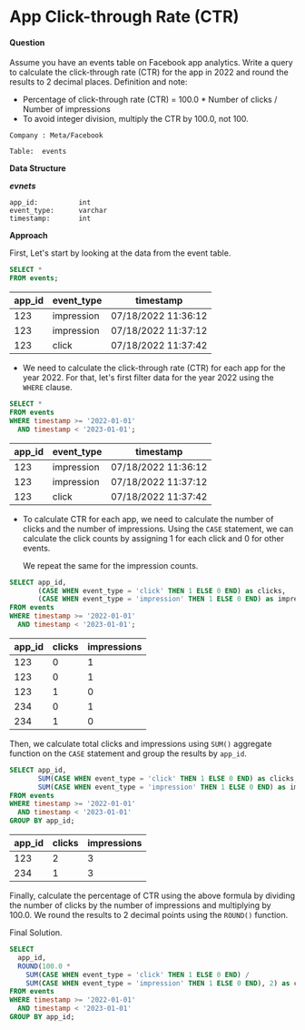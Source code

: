 # App Click-through Rate (CTR)

#### Question

Assume you have an events table on Facebook app analytics. Write a query to calculate the click-through rate (CTR) for the app in 2022 and round the results to 2 decimal places.
Definition and note:

- Percentage of click-through rate (CTR) = 100.0 * Number of clicks / Number of impressions
- To avoid integer division, multiply the CTR by 100.0, not 100.

`Company : Meta/Facebook`

`Table:  events`

**Data Structure**

***evnets***

```
app_id:          int
event_type:      varchar
timestamp:       int
```

**Approach**

First, Let's start by looking at the data from the event table.

```sql
SELECT * 
FROM events;
```

| app_id | event_type | timestamp           |
| ------ | ---------- | ------------------- |
| 123    | impression | 07/18/2022 11:36:12 |
| 123    | impression | 07/18/2022 11:37:12 |
| 123    | click      | 07/18/2022 11:37:42 |

- We need to calculate the click-through rate (CTR) for each app for the year 2022. For that, let's first filter data for the year 2022 using the `WHERE` clause.

```sql
SELECT *
FROM events
WHERE timestamp >= '2022-01-01'
  AND timestamp < '2023-01-01';
```

| app_id | event_type | timestamp           |
| ------ |:---------- | ------------------- |
| 123    | impression | 07/18/2022 11:36:12 |
| 123    | impression | 07/18/2022 11:37:12 |
| 123    | click      | 07/18/2022 11:37:42 |

- To calculate CTR for each app, we need to calculate the number of clicks and the number of impressions. 
  Using the `CASE` statement, we can calculate the click counts by assigning 1 for each click and 0 for other events.
  
  We repeat the same for the impression counts.

```sql
SELECT app_id,
       (CASE WHEN event_type = 'click' THEN 1 ELSE 0 END) as clicks,
       (CASE WHEN event_type = 'impression' THEN 1 ELSE 0 END) as impressions
FROM events
WHERE timestamp >= '2022-01-01'
  AND timestamp < '2023-01-01';
```

| app_id | clicks | impressions |
| ------ | ------ | ----------- |
| 123    | 0      | 1           |
| 123    | 0      | 1           |
| 123    | 1      | 0           |
| 234    | 0      | 1           |
| 234    | 1      | 0           |

Then, we calculate total clicks and impressions using `SUM()` aggregate function on the `CASE` statement and group the results by `app_id`.

```sql
SELECT app_id,
       SUM(CASE WHEN event_type = 'click' THEN 1 ELSE 0 END) as clicks,
       SUM(CASE WHEN event_type = 'impression' THEN 1 ELSE 0 END) as impressions
FROM events
WHERE timestamp >= '2022-01-01'
  AND timestamp < '2023-01-01'
GROUP BY app_id;
```

| app_id | clicks | impressions |
| ------ | ------ | ----------- |
| 123    | 2      | 3           |
| 234    | 1      | 3           |

Finally, calculate the percentage of CTR using the above formula by dividing the number of clicks by the number of impressions and multiplying by 100.0. We round the results to 2 decimal points using the `ROUND()` function.

Final Solution.

```sql
SELECT 
  app_id,
  ROUND(100.0 *
    SUM(CASE WHEN event_type = 'click' THEN 1 ELSE 0 END) /
    SUM(CASE WHEN event_type = 'impression' THEN 1 ELSE 0 END), 2) as ctr_rate
FROM events
WHERE timestamp >= '2022-01-01'
  AND timestamp < '2023-01-01'
GROUP BY app_id;
```
